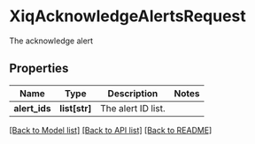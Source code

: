 # XiqAcknowledgeAlertsRequest

The acknowledge alert
## Properties
Name | Type | Description | Notes
------------ | ------------- | ------------- | -------------
**alert_ids** | **list[str]** | The alert ID list. | 

[[Back to Model list]](../README.md#documentation-for-models) [[Back to API list]](../README.md#documentation-for-api-endpoints) [[Back to README]](../README.md)


